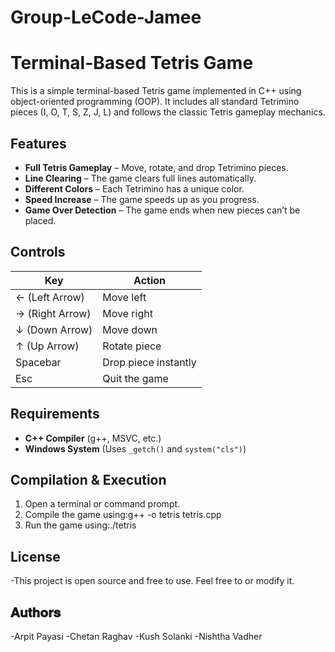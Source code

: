 # Group-LeCode-Jamee
# Terminal-Based Tetris Game

This is a simple terminal-based Tetris game implemented in C++ using object-oriented programming (OOP). It includes all standard Tetrimino pieces (I, O, T, S, Z, J, L) and follows the classic Tetris gameplay mechanics.

## Features

- **Full Tetris Gameplay** – Move, rotate, and drop Tetrimino pieces.
- **Line Clearing** – The game clears full lines automatically.
- **Different Colors** – Each Tetrimino has a unique color.
- **Speed Increase** – The game speeds up as you progress.
- **Game Over Detection** – The game ends when new pieces can’t be placed.

## Controls

| Key | Action |
|-----|--------|
| ← (Left Arrow) | Move left |
| → (Right Arrow) | Move right |
| ↓ (Down Arrow) | Move down |
| ↑ (Up Arrow) | Rotate piece |
| Spacebar | Drop piece instantly |
| Esc | Quit the game |

## Requirements

- **C++ Compiler** (g++, MSVC, etc.)
- **Windows System** (Uses `_getch()` and `system("cls")`)

## Compilation & Execution

1. Open a terminal or command prompt.
2. Compile the game using:g++ -o tetris tetris.cpp
3. Run the game using:./tetris

## License

-This project is open source and free to use. Feel free to or modify it.

## 𝐀𝐮𝐭𝐡𝐨𝐫𝐬
-Arpit Payasi
-Chetan Raghav
-Kush Solanki
-Nishtha Vadher
